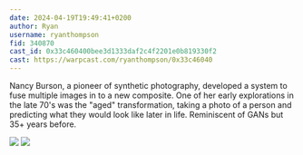 ```yaml
---
date: 2024-04-19T19:49:41+0200
author: Ryan
username: ryanthompson
fid: 340870
cast_id: 0x33c460400bee3d1333daf2c4f2201e0b819330f2
cast: https://warpcast.com/ryanthompson/0x33c46040
---
```

Nancy Burson, a pioneer of synthetic photography, developed a system to fuse multiple images in to a new composite. One of her early explorations in the late 70's was the "aged" transformation, taking a photo of a person and predicting what they would look like later in life. Reminiscent of GANs but 35+ years before.  

![](https://imagedelivery.net/BXluQx4ige9GuW0Ia56BHw/87efa5c9-3014-4efc-7f71-ea2424f60c00/original)
![](https://imagedelivery.net/BXluQx4ige9GuW0Ia56BHw/b8594213-43b6-46ec-96f6-4ea0f6652700/original)